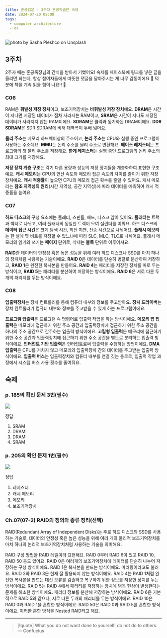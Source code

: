 ```yaml
---
title: 혼공컴운 - 3주차 혼공학습단 숙제
date: 2024-07-20 09:08
tags:
  - computer architecture
  - os
---
```


![photo by Sasha Pleshco on Unsplash](https://images.unsplash.com/photo-1720987517341-7fabea0055c7?crop=entropy&cs=srgb&fm=jpg&ixid=M3wzNjM5Nzd8MHwxfHJhbmRvbXx8fHx8fHx8fDE3MjE0MzQxMzh8&ixlib=rb-4.0.3&q=85&w=768&h=432)

## 3주차
2주자 때는 혼공족장님의 간식을 받아서 기뻤어요! 숙제를 페이스북에 링크를 넣은 글을 올리면 되는데, 항상 참여자들에게 따뜻한 댓글을 달아주시는 게 너무 감동이에요 🥹 덕분에 책을 계속 읽을 힘이 나요!! 💪
### C06
RAM은 **휘발성 저장 장치**이고, 보조기억장치는 **비휘발성 저장 장치**예요.
**DRAM**은 시간이 지나면 저장된 데이터가 점차 사라지는 RAM이고, **SRAM**은 시간이 지나도 저장된 데이터가 사라지지 않는 RAM이에요.
**SDRAM**은 클럭과 동기화된 DRAM이에요.
**DDR SDRAM**은 SDR SDRAM에 비해 대역폭이 두배 넓어요.

**물리 주소**는 메모리 하드웨어상의 주소이고, **논리 주소**는 CPU와 실행 중인 프로그램이 사용하는 주소예요.
**MMU**는 논리 주소를 물리 주소로 변환해요.
**베이스 레지스터**는 프로그램의 첫 물리 주소를 저장해요.
**한계 레지스터**는 실행 중인 프로그램의 논리 주소의 최대 크기를 저장해요.

**저장 장치 계층 구조**는 각기 다른 용량과 성능의 저장 장치들을 계층화하여 표현한 구조예요.
**캐시 메모리**는 CPU의 연산 속도와 메모리 접근 속도의 차이를 줄이기 위한 저장 장치예요.
**캐시 적중률**이 높으면 CPU의 메모리 접근 횟수를 줄일 수 있어요.
캐시 메모리는 **참조 지역성의 원리**(시간 지역성, 공간 지역성)에 따라 데이터를 예측하여 캐시 적중률을 높여요.
### C07
**하드 디스크**의 구성 요소에는 플래터, 스핀들, 헤드, 디스크 암이 있어요.
**플래터**는 트랙과 섹터로 나뉘고, 여러 플래터의 동일한 트랙이 모여 실린더를 이뤄요.
하드 디스크의 **데이터 접근 시간**은 크게 탐색 시간, 회전 지연, 전송 시간으로 나뉘어요.
**플래시 메모리**는 한 셀에 몇 비트를 저장할 수 있느냐에 따라 SLC, MLC, TLC로 나뉘어요.
플래시 메모리의 읽기와 쓰기는 **페이지** 단위로, 삭제는 **블록** 단위로 이루어져요.

**RAID**란 데이터의 안정성 혹은 높은 성능을 위해 여러 하드 디스크나 SSD를 마치 하나의 장치처럼 사용하는 기술이에요.
**RAID 0**은 데이터를 단순히 병렬로 분산하여 저장하고, **RAID 1**은 완전한 복사본을 만들어요.
**RAID 4**는 패리티를 저장한 장치를 따로 두는 방식이고, **RAID 5**는 패리티를 분산하여 저장하는 방식이에요.
**RAID 6**은 서로 다른 두개의 패리티를 두는 방식이에요.
### C08
**입출력장치**는 장치 컨트롤러를 통해 컴퓨터 내부와 정보를 주고받아요.
**장치 드라이버**는 장치 컨트롤러가 컴퓨터 내부와 정보를 주고받을 수 있게 하는 프로그램이에요.

**프로그램 입출력**은 프로그램 속 명령어로 입출력 작업을 하는 방식이에요.
**메모리 맵 입출력**은 메모리에 접근하기 위한 주소 공간과 입출력장치에 접근하기 위한 주소 공간을 하나의 주소 공간으로 간주하는 입출력 방식이에요.
**고립형 입출력**은 메모리에 접근하기 위한 주소 공간과 입출력장치에 접근하기 위한 주소 공간을 별도로 분리하는 입출력 방식이에요.
**인터럽트 기반 입출력**은 인터럽트로써 입출력을 수행하는 방법이에요.
**DMA 입출력**은 CPU를 거치지 않고 메모리와 입출력장치 간의 데이터를 주고받는 입출력 방식이에요.
**입출력 버스**는 입출력장치와 컴퓨터 내부를 연결 짓는 통로로, 입출력 작업 과정에서 시스템 버스 사용 횟수를 줄여줘요.
## 숙제

### p. 185의 확인 문제 3번(필수)

![](assets/202407200908-20240720113200383.webp)

정답
1. SRAM
2. DRAM
3. DRAM
4. SRAM
### p. 205의 확인 문제 1번(필수)

![](assets/202407200908-20240720113204993.webp)

정답
1. 레지스터
2. 캐시 메모리
3. 메모리
4. 보조기억장치
### Ch.07(07-2) RAID의 정의와 종류 정리(선택)
RAID(Redundant Array of Independent Disks)는 주로 하드 디스크와 SSD를 사용하는 기술로, 데이터의 안정성 혹은 높은 성능을 위해 여러 개의 물리적 보조기억장치를 마치 하나의 논리적 보조기억장치처럼 사용하는 기술을 의미해요.

RAID 구성 방법을 RAID 레벨이라 표현해요. RAID 0부터 RAID 6이 있고 RAID 10, RAID 50 등도 있어요.
RAID 0은 여러개의 보조기억장치에 데이터를 단순히 나누어 저장하는 구성 방식이에요.
RAID 1은 복사본을 만드는 방식이에요. 미러링이라고도 불러요.
RAID 2와 RAID 3은 현재 잘 활용되지 않는 방식이에요.
RAID 4는 RAID 1처럼 완전한 복사본을 만드는 대신 오류를 검출하고 복구하기 위한 정보를 저장한 장치를 두는 방식이에요.
RAID 5는 RAID 4에서 패리티를 저장하는 장치에 병목 현상이 발생한다는 문제를 해소한 방식이에요. 패리티 정보를 분산해 저장하는 방식이에요.
RAID 6은 기본적으로 RAID 5와 같으나, 서로 다른 두개의 패리티를 두는 방식이에요.
RAID 10은 RAID 0과 RAID 1을 혼합한 방식이에요.
RAID 50은 RAID 0과 RAID 5를 혼합한 방식이에요. 이러한 혼합 방식을 Nested RAID라고 해요.


---

> [!quote] What you do not want done to yourself, do not do to others.
> — Confucius